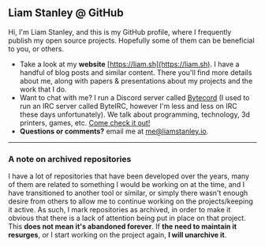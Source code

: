 ## Liam Stanley @ GitHub

Hi, I'm Liam Stanley, and this is my GitHub profile, where I frequently publish my open source projects. Hopefully some
of them can be beneficial to you, or others.

* Take a look at my **website** [https://liam.sh](https://liam.sh). I have a handful of blog posts and similar content.
There you'll find more details about me, along with papers & presentations about my projects and the work that I do.
* Want to chat with me? I run a Discord server called [Bytecord](https://liam.sh/chat) (I used to run an IRC server
called ByteIRC, however I'm less and less on IRC these days unfortunately). We talk about programming, technology,
3d printers, games, etc. [Come check it out!](https://liam.sh/chat)
* **Questions or comments?** email me at [me@liamstanley.io](mailto:me@liamstanley.io).

----------------------------------------------------------------
### A note on archived repositories
I have a lot of repositories that have been developed over the years, many of them are related to something I would be
working on at the time, and I have transitioned to another tool or similar, or simply there wasn't enough desire from
others to allow me to continue working on the projects/keeping it active. As such, I mark repositories as archived, in
order to make it obvious that there is a lack of attention being put in place on that project. This **does not mean it's
abandoned forever**. If **the need to maintain it resurges**, or I start working on the project again, **I will
unarchive it**.
